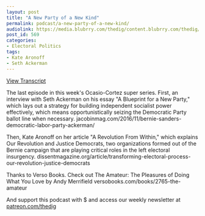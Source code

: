 ```yaml
---
layout: post
title: "A New Party of a New Kind"
permalink: podcast/a-new-party-of-a-new-kind/
audiolink: https://media.blubrry.com/thedig/content.blubrry.com/thedig/The_Dig_-_EP_131_-_AckermanAronoff.mp3
post_id: 569
categories: 
- Electoral Politics
tags: 
- Kate Aronoff
- Seth Ackerman
---
```


[View Transcript](https://www.jacobinmag.com/2018/07/electoral-rules-third-party-ballot-line-ocasio-cortez-dsa)


The last episode in this week's Ocasio-Cortez super series. First, an interview with Seth Ackerman on his essay "A Blueprint for a New Party," which lays out a strategy for building independent socialist power effectively, which means opportunistically seizing the Democratic Party ballot line when necessary. jacobinmag.com/2016/11/bernie-sanders-democratic-labor-party-ackerman/

Then, Kate Aronoff on her article "A Revolution From Within," which explains Our Revolution and Justice Democrats, two organizations formed out of the Bernie campaign that are playing critical roles in the left electoral insurgency. dissentmagazine.org/article/transforming-electoral-process-our-revolution-justice-democrats

Thanks to Verso Books. Check out The Amateur: The Pleasures of Doing What You Love by Andy Merrifield versobooks.com/books/2765-the-amateur



And support this podcast with $ and access our weekly newsletter at [patreon.com/thedig](patreon.com/thedig)